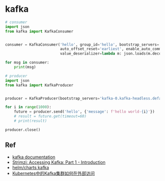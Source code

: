 # kafka

```python
# consumer
import json
from kafka import KafkaConsumer


consumer = KafkaConsumer('hello', group_id='hello', bootstrap_servers='kafka-0.kafka-headless.default.svc.cluster.local',
                         auto_offset_reset='earliest', enable_auto_commit=False,
                         value_deserializer=lambda m: json.loads(m.decode()))

for msg in consumer:
    print(msg)
```

```python
# producer
import json
from kafka import KafkaProducer


producer = KafkaProducer(bootstrap_servers='kafka-0.kafka-headless.default.svc.cluster.local', value_serializer=lambda v: json.dumps(v).encode())

for i in range(1000):
    future = producer.send('hello', {'message': f'hello world-{i}'})
    # result = future.get(timeout=60)
    # print(result)

producer.close()
```

## Ref

- [kafka documentation](https://kafka.apache.org/081/documentation.html)
- [Strimzi: Accessing Kafka: Part 1 - Introduction](https://strimzi.io/blog/2019/04/17/accessing-kafka-part-1/)
- [helm/charts kafka](https://github.com/helm/charts/blob/master/incubator/kafka/templates/statefulset.yaml#L208)
- [Kubernetes中的Kafka集群如何在外部访问](https://xujiyou.work/%E5%A4%A7%E6%95%B0%E6%8D%AE/Kafka/Kubernetes%E4%B8%AD%E7%9A%84Kafka%E9%9B%86%E7%BE%A4%E5%A6%82%E4%BD%95%E5%9C%A8%E5%A4%96%E9%83%A8%E8%AE%BF%E9%97%AE.html)